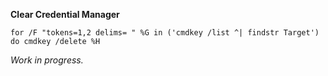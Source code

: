 **Clear Credential Manager** 
```
for /F "tokens=1,2 delims= " %G in ('cmdkey /list ^| findstr Target') do cmdkey /delete %H
```

*Work in progress.*
